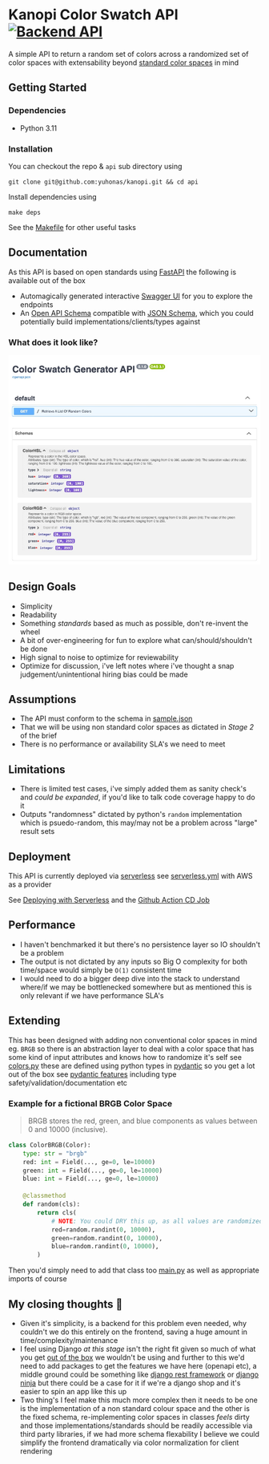 # Kanopi Color Swatch API [![Backend API](https://github.com/yuhonas/kanopi/actions/workflows/backend-api.yml/badge.svg)](https://github.com/yuhonas/kanopi/actions/workflows/backend-api.yml)


A simple API to return a random set of colors across a randomized set of color spaces with extensability beyond [standard color spaces](https://en.wikipedia.org/wiki/List_of_color_spaces_and_their_uses) in mind

## Getting Started

### Dependencies
* Python 3.11

### Installation

You can checkout the repo & `api` sub directory using

```
git clone git@github.com:yuhonas/kanopi.git && cd api
```

Install dependencies using

```
make deps
```

See the [Makefile](./Makefile) for other useful tasks

## Documentation

As this API is based on open standards using [FastAPI](https://fastapi.tiangolo.com/) the following is available out of the box

* Automagically generated interactive [Swagger UI](https://j8adom76wl.execute-api.ap-southeast-2.amazonaws.com/docs) for you to explore the endpoints
* An [Open API Schema](https://j8adom76wl.execute-api.ap-southeast-2.amazonaws.com/openapi.json) compatible with [JSON Schema](https://json-schema.org/), which you could potentially build implementations/clients/types against

### What does it look like?

[![example swagger ui](./swagger-ui.jpg)](https://j8adom76wl.execute-api.ap-southeast-2.amazonaws.com/docs)

## Design Goals

* Simplicity
* Readability
* Something _standards_ based as much as possible, don't re-invent the wheel
* A bit of over-engineering for fun to explore what can/should/shouldn't be done
* High signal to noise to optimize for reviewability
* Optimize for discussion, i've left notes where i've thought a snap judgement/unintentional hiring bias could be made

## Assumptions

* The API must conform to the schema in [sample.json](../public/sample.json)
* That we will be using non standard color spaces as dictated in _Stage 2_ of the brief
* There is no performance or availability SLA's we need to meet

## Limitations

* There is limited test cases, i've simply added them as sanity check's and _could be expanded_, if you'd like to talk code coverage happy to do it
* Outputs "randomness" dictated by python's `random` implementation which is psuedo-random, this may/may not be a problem across "large" result sets

## Deployment

This API is currently deployed via [serverless](https://github.com/serverless/serverless) see [serverless.yml](serverless.yml) with AWS as a provider

See [Deploying with Serverless](https://www.serverless.com/framework/docs/providers/aws/guide/deploying) and the [Github Action CD Job](../.github/workflows/backend-api.yml)


## Performance

* I haven't benchmarked it but there's no persistence layer so IO shouldn't be a problem
* The output is not dictated by any inputs so Big O complexity for both time/space would simply be `O(1)` consistent time
* I would need to do a bigger deep dive into the stack to understand where/if we may be bottlenecked somewhere but as mentioned this is only relevant if we have performance SLA's

## Extending

This has been designed with adding non conventional color spaces in mind eg. `BRGB` so there is an abstraction layer to deal with a color space that has some kind of input attributes and knows how to randomize it's self see [colors.py](./app/colors.py) these are defined using python types in [pydantic](https://docs.pydantic.dev/latest/) so you get a lot out of the box see [pydantic features](https://fastapi.tiangolo.com/features/#pydantic-features) including type safety/validation/documentation etc

### Example for a fictional BRGB Color Space

> BRGB stores the red, green, and blue components as values between 0 and 10000 (inclusive).

```python
class ColorBRGB(Color):
    type: str = "brgb"
    red: int = Field(..., ge=0, le=10000)
    green: int = Field(..., ge=0, le=10000)
    blue: int = Field(..., ge=0, le=10000)

    @classmethod
    def random(cls):
        return cls(
            # NOTE: You could DRY this up, as all values are randomized 0-1000
            red=random.randint(0, 10000),
            green=random.randint(0, 10000),
            blue=random.randint(0, 10000),
        )
```

Then you'd simply need to add that class too [main.py](./app/main.py#L12) as well as appropriate imports of course

## My closing thoughts 🤔

* Given it's simplicity, is a backend for this problem even needed, why couldn't we do this entirely on the frontend, saving a huge amount in time/complexity/maintenance
* I feel using Django _at this stage_ isn't the right fit given so much of what you get [out of the box](https://docs.djangoproject.com/en/5.0/ref/) we wouldn't be using and further to this we'd need to add packages to get the features we have here (openapi etc), a middle ground could be something like [django rest framework](https://github.com/encode/django-rest-framework/tree/master) or [django ninja](https://django-ninja.dev/) but there could be a case for it if we're a django shop and it's easier to spin an app like this up
* Two thing's I feel make this much more complex then it needs to be one is the implementation of a non standard colour space and the other is the fixed schema, re-implementing color spaces in classes _feels_ dirty and those implementations/standards should be readily accessible via third party libraries, if we had more schema flexability I believe we could simplify the frontend dramatically via color normalization for client rendering
